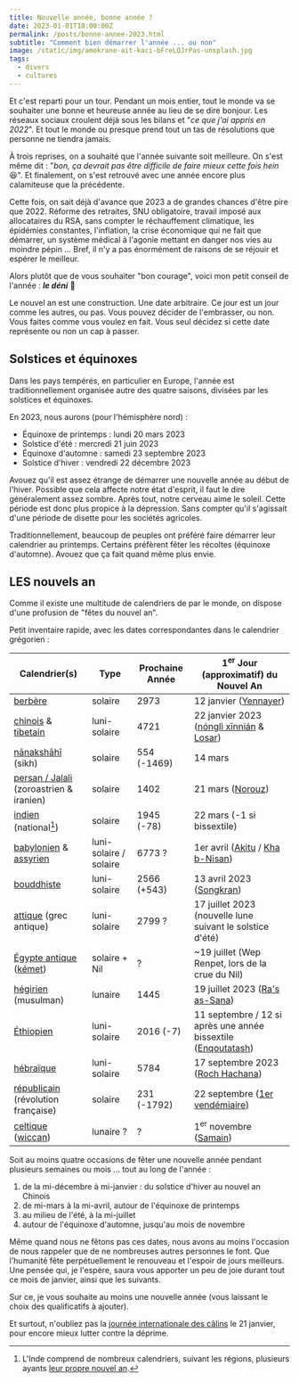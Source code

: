 ```yaml
---
title: Nouvelle année, bonne année ?
date: 2023-01-01T18:00:00Z
permalink: /posts/bonne-annee-2023.html
subtitle: "Comment bien démarrer l'année ... ou non"
image: /static/img/amokrane-ait-kaci-bFreLQJrPas-unsplash.jpg
tags:
  - divers
  - cultures
---
```


Et c'est reparti pour un tour.
Pendant un mois entier, tout le monde va se souhaiter une bonne et heureuse année au lieu de se dire bonjour.
Les réseaux sociaux croulent déjà sous les bilans et "_ce que j'ai appris en 2022_".
Et tout le monde ou presque prend tout un tas de résolutions que personne ne tiendra jamais.

À trois reprises, on a souhaité que l'année suivante soit meilleure.
On s'est même dit : "_bon, ça devrait pas être difficile de faire mieux cette fois hein_ :laughing:".
Et finalement, on s'est retrouvé avec une année encore plus calamiteuse que la précédente.

Cette fois, on sait déjà d'avance que 2023 a de grandes chances d'être pire que 2022.
Réforme des retraites, SNU obligatoire, travail imposé aux allocataires du RSA, sans compter le réchauffement climatique, les épidémies constantes, l'inflation, la crise économique qui ne fait que démarrer, un système médical à l'agonie mettant en danger nos vies au moindre pépin ...
Bref, il n'y a pas énormément de raisons de se réjouir et espérer le meilleur.

Alors plutôt que de vous souhaiter "bon courage", voici mon petit conseil de l'année : _**le déni**_ :tada:

Le nouvel an est une construction. Une date arbitraire. Ce jour est un jour comme les autres, ou pas.
Vous pouvez décider de l'embrasser, ou non. Vous faites comme vous voulez en fait.
Vous seul décidez si cette date représente ou non un cap à passer.

## Solstices et équinoxes

Dans les pays tempérés, en particulier en Europe, l'année est traditionnellement organisée autre des quatre saisons, divisées par les solstices et équinoxes.

En 2023, nous aurons (pour l'hémisphère nord) :

- Équinoxe de printemps : lundi 20 mars 2023
- Solstice d'été : mercredi 21 juin 2023
- Équinoxe d'automne : samedi 23 septembre 2023
- Solstice d'hiver : vendredi 22 décembre 2023

Avouez qu'il est assez étrange de démarrer une nouvelle année au début de l'hiver.
Possible que cela affecte notre état d'esprit, il faut le dire généralement assez sombre.
Après tout, notre cerveau aime le soleil. Cette période est donc plus propice à la dépression.
Sans compter qu'il s'agissait d'une période de disette pour les sociétés agricoles.

Traditionnellement, beaucoup de peuples ont préféré faire démarrer leur calendrier au printemps.
Certains préfèrent fêter les récoltes (équinoxe d'automne).
Avouez que ça fait quand même plus envie.

## LES nouvels an

Comme il existe une multitude de calendriers de par le monde, on dispose d'une profusion de "fêtes du nouvel an".

Petit inventaire rapide, avec les dates correspondantes dans le calendrier grégorien :

<!-- prettier-ignore -->
| Calendrier(s) | Type | Prochaine Année | 1<sup>er</sup> Jour (approximatif) du Nouvel An |
|------------|------|-----------------|----------------|
| [berbère](https://fr.wikipedia.org/wiki/Calendrier_berb%C3%A8re) | solaire | 2973 | 12 janvier ([Yennayer](https://fr.wikipedia.org/wiki/Yennayer))
| [chinois](https://fr.wikipedia.org/wiki/Calendrier_chinois) & [tibetain](https://fr.wikipedia.org/wiki/Calendrier_tib%C3%A9tain) | luni-solaire | 4721 | 22 janvier 2023 ([nónglì xīnnián](https://fr.wikipedia.org/wiki/Nouvel_An_chinois) & [Losar](https://fr.wikipedia.org/wiki/Losar))|
| [nānakshāhī](https://fr.wikipedia.org/wiki/Calendrier_Nanakshahi) (sikh) | solaire | 554 (-1469) | 14 mars |
| [persan / Jalali](https://fr.wikipedia.org/wiki/Calendrier_persan)<br/>(zoroastrien & iranien) | solaire | 1402 | 21 mars ([Norouz](https://fr.wikipedia.org/wiki/Norouz))|
| [indien](https://fr.wikipedia.org/wiki/Calendrier_national_indien) (national[^hindou]) | solaire |1945 (-78) | 22 mars (-1 si bissextile) |
| [babylonien](https://fr.wikipedia.org/wiki/Calendrier_m%C3%A9sopotamien#Le_calendrier_babylonien_%C2%AB_standard_%C2%BB) & [assyrien](https://en.wikipedia.org/wiki/Assyrian_calendar) | luni-solaire / solaire | 6773 ? | 1er avril ([Akitu](https://fr.wikipedia.org/wiki/Akitu) / [Kha b-Nisan](https://en.wikipedia.org/wiki/Kha_b-Nisan)) |
| [bouddhiste](https://fr.wikipedia.org/wiki/Calendrier_bouddhiste) | luni-solaire | 2566 (+543) | 13 avril 2023 ([Songkran](https://fr.wikipedia.org/wiki/Songkran)) |
| [attique](https://fr.wikipedia.org/wiki/Calendrier_attique) (grec antique) | luni-solaire | 2799 ? | 17 juillet 2023 (nouvelle lune suivant le solstice d'été) |
| [Égypte antique](https://fr.wikipedia.org/wiki/Calendrier_de_l%27%C3%89gypte_antique) ([kémet](https://fr.wikipedia.org/wiki/K%C3%A9mitisme)) | solaire + Nil | ? | ~19 juillet (Wep Renpet, lors de la crue du Nil) |
| [hégirien](https://fr.wikipedia.org/wiki/Calendrier_h%C3%A9girien) (musulman) | lunaire | 1445 |  19 juillet 2023 ([Ra's as-Sana](https://fr.wikipedia.org/wiki/Ra%27s_as-Sana)) |
| [Éthiopien](https://fr.wikipedia.org/wiki/Calendrier_%C3%A9thiopien) | luni-solaire | 2016 (-7) | 11 septembre / 12 si après une année bissextile ([Enqoutatash](https://fr.wikipedia.org/wiki/Enqoutatash))
| [hébraïque](https://fr.wikipedia.org/wiki/Calendrier_h%C3%A9bra%C3%AFque) | luni-solaire | 5784 | 17 septembre 2023 ([Roch Hachana](https://fr.wikipedia.org/wiki/Roch_Hachana)) |
| [républicain](https://fr.wikipedia.org/wiki/Calendrier_r%C3%A9publicain) (révolution française) | solaire | 231 (-1792) | 22 septembre ([1er vendémiaire](https://fr.wikipedia.org/wiki/1er_vend%C3%A9miaire))
| [celtique](https://fr.wikipedia.org/wiki/Calendrier_celtique) ([wiccan](https://fr.wikipedia.org/wiki/Wicca)) | lunaire ? | ? | 1<sup>er</sup> novembre ([Samain](https://fr.wikipedia.org/wiki/Samain_(mythologie)))

Soit au moins quatre occasions de fêter une nouvelle année pendant plusieurs semaines ou mois ... tout au long de l'année :

1. de la mi-décembre à mi-janvier : du solstice d'hiver au nouvel an Chinois
2. de mi-mars à la mi-avril, autour de l'équinoxe de printemps
3. au milieu de l'été, à la mi-juillet
4. autour de l'équinoxe d'automne, jusqu'au mois de novembre

Même quand nous ne fêtons pas ces dates, nous avons au moins l'occasion de nous rappeler que de ne nombreuses autres personnes le font.
Que l'humanité fête perpétuellement le renouveau et l'espoir de jours meilleurs.
Une pensée qui, je l'espère, saura vous apporter un peu de joie durant tout ce mois de janvier, ainsi que les suivants.

Sur ce, je vous souhaite au moins une nouvelle année (vous laissant le choix des qualificatifs à ajouter).

Et surtout, n'oubliez pas la [journée internationale des câlins](https://fr.wikipedia.org/wiki/Journ%C3%A9e_internationale_des_c%C3%A2lins) le 21 janvier, pour encore mieux lutter contre la déprime.

[^hindou]: L'Inde comprend de nombreux calendriers, suivant les régions, plusieurs ayants [leur propre nouvel an](https://en.wikipedia.org/wiki/Indian_New_Year%27s_days).
